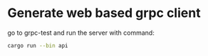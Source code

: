 # Generate web based grpc client

go to grpc-test and run the server with command: 
```bash
cargo run --bin api
```